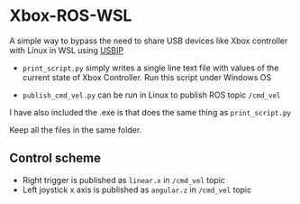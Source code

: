 # Xbox-ROS-WSL

A simple way to bypass the need to share USB devices like Xbox controller with Linux in WSL using [USBIP](https://learn.microsoft.com/en-us/windows/wsl/connect-usb)

- `print_script.py` simply writes a single line text file with values of the current state of Xbox Controller. Run this script under Windows OS

- `publish_cmd_vel.py` can be run in Linux to publish ROS topic `/cmd_vel`


I have also included the .exe is that does the same thing as `print_script.py`

Keep all the files in the same folder.

## Control scheme
- Right trigger is published as `linear.x` in `/cmd_vel` topic
- Left joystick x axis is published as `angular.z` in `/cmd_vel` topic


